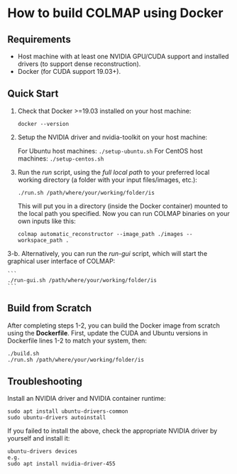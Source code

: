 # How to build COLMAP using Docker

## Requirements

- Host machine with at least one NVIDIA GPU/CUDA support and installed drivers
  (to support dense reconstruction).
- Docker (for CUDA support 19.03+).

## Quick Start

1. Check that Docker >=19.03 installed on your host machine:

    ```
    docker --version
    ```

2. Setup the NVIDIA driver and nvidia-toolkit on your host machine:

    For Ubuntu host machines: `./setup-ubuntu.sh`
    For CentOS host machines: `./setup-centos.sh`

3. Run the *run* script, using the *full local path* to your preferred local
   working directory (a folder with your input files/images, etc.):

    ```
    ./run.sh /path/where/your/working/folder/is
    ```

    This will put you in a directory (inside the Docker container) mounted to
    the local path you specified. Now you can run COLMAP binaries on your own
    inputs like this:

    ```
    colmap automatic_reconstructor --image_path ./images --workspace_path .
    ```

3-b. Alternatively, you can run the *run-gui* script, which will start the graphical user interface of COLMAP:

    ```
    ./run-gui.sh /path/where/your/working/folder/is
    ```

## Build from Scratch

After completing steps 1-2, you can build the Docker image from scratch using the **Dockerfile**.
First, update the CUDA and Ubuntu versions in Dockerfile lines 1-2 to match your system, then:

```
./build.sh
./run.sh /path/where/your/working/folder/is
```

## Troubleshooting

Install an NVIDIA driver and NVIDIA container runtime:

```
sudo apt install ubuntu-drivers-common
sudo ubuntu-drivers autoinstall
```

If you failed to install the above, check the appropriate NVIDIA driver by yourself and install it:

```
ubuntu-drivers devices
e.g.
sudo apt install nvidia-driver-455
```
